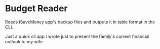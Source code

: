 # Budget Reader

Reads iSaveMoney app's backup files and outputs it in table format in the CLI.

Just a quick cli app I wrote just to present the family's current financial outlook to my wife.
